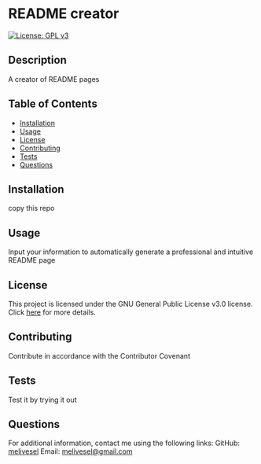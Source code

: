 
# README creator

[![License: GPL v3](https://img.shields.io/badge/License-GPLv3-blue.svg)](https://www.gnu.org/licenses/gpl-3.0)

## Description
A creator of README pages

## Table of Contents
- [Installation](#installation)
- [Usage](#usage)
- [License](#license)
- [Contributing](#contributing)
- [Tests](#tests)
- [Questions](#questions)

## Installation
copy this repo

## Usage
Input your information to automatically generate a professional and intuitive README page

## License
This project is licensed under the GNU General Public License v3.0 license. Click [here](https://www.gnu.org/licenses/gpl-3.0) for more details.

## Contributing
Contribute in accordance with the Contributor Covenant

## Tests
Test it by trying it out

## Questions
For additional information, contact me using the following links:
GitHub: [melivesel](https://github.com/melivesel)
Email: melivesel@gmail.com
